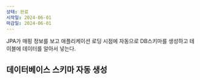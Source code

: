 ```yaml
---
상태: 완료
시작일: 2024-06-01
마감일: 2024-06-01
---
```

JPA가 매핑 정보를 보고 애플리케이션 로딩 시점에 자동으로 DB스키마를 생성하고 테이블에 데이터를 알아서 넣는다.

## 데이터베이스 스키마 자동 생성

